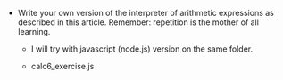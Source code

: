 * Write your own version of the interpreter of arithmetic expressions as described in this article. Remember: repetition is the mother of all learning.

	* I will try with javascript (node.js) version on the same folder. 

	* calc6_exercise.js